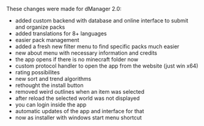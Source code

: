 These changes were made for dManager 2.0:

* added custom backend with database and online interface to submit and organize packs
* added translations for 8+ languages
* easier pack management
* added a fresh new filter menu to find specific packs much easier
* new about menu with necessary information and credits
* the app opens if there is no minecraft folder now
* custom protocol handler to open the app from the website (just win x64)
* rating possibilites
* new sort and trend algorithms
* rethought the install button
* removed weird outlines when an item was selected
* after reload the selected world was not displayed
* you can login inside the app
* automatic updates of the app and interface for that
* now as installer with windows start menu shortcut
